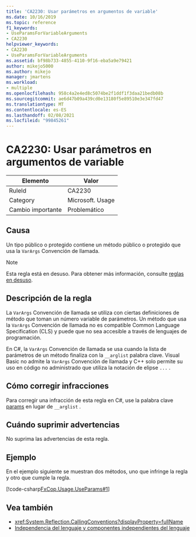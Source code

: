 ```yaml
---
title: 'CA2230: Usar parámetros en argumentos de variable'
ms.date: 10/16/2019
ms.topic: reference
f1_keywords:
- UseParamsForVariableArguments
- CA2230
helpviewer_keywords:
- CA2230
- UseParamsForVariableArguments
ms.assetid: bf98b733-4855-4110-9f16-eba5a9e79421
author: mikejo5000
ms.author: mikejo
manager: jmartens
ms.workload:
- multiple
ms.openlocfilehash: 958c4a2e4ed8c5074be2f1ddf1f3daa21bedb08b
ms.sourcegitcommit: ae6d47b09a439cd0e13180f5e89510e3e347fd47
ms.translationtype: MT
ms.contentlocale: es-ES
ms.lasthandoff: 02/08/2021
ms.locfileid: "99845261"
---
```

# <a name="ca2230-use-params-for-variable-arguments"></a>CA2230: Usar parámetros en argumentos de variable

|Elemento|Valor|
|-|-|
|RuleId|CA2230|
|Category|Microsoft. Usage|
|Cambio importante|Problemático|

## <a name="cause"></a>Causa
Un tipo público o protegido contiene un método público o protegido que usa la `VarArgs` Convención de llamada.

> [!NOTE]
> Esta regla está en desuso. Para obtener más información, consulte [reglas en desuso](fxcop-unported-deprecated-rules.md).

## <a name="rule-description"></a>Descripción de la regla
La `VarArgs` Convención de llamada se utiliza con ciertas definiciones de método que toman un número variable de parámetros. Un método que usa la `VarArgs` Convención de llamada no es compatible Common Language Specification (CLS) y puede que no sea accesible a través de lenguajes de programación.

En C#, la `VarArgs` Convención de llamada se usa cuando la lista de parámetros de un método finaliza con la `__arglist` palabra clave. Visual Basic no admite la `VarArgs` Convención de llamada y C++ solo permite su uso en código no administrado que utiliza la notación de elipse `...` .

## <a name="how-to-fix-violations"></a>Cómo corregir infracciones
Para corregir una infracción de esta regla en C#, use la palabra clave [params](/dotnet/csharp/language-reference/keywords/params) en lugar de `__arglist` .

## <a name="when-to-suppress-warnings"></a>Cuándo suprimir advertencias
No suprima las advertencias de esta regla.

## <a name="example"></a>Ejemplo
En el ejemplo siguiente se muestran dos métodos, uno que infringe la regla y otro que cumple la regla.

[!code-csharp[FxCop.Usage.UseParams#1](../code-quality/codesnippet/CSharp/ca2230-use-params-for-variable-arguments_1.cs)]

## <a name="see-also"></a>Vea también

- <xref:System.Reflection.CallingConventions?displayProperty=fullName>
- [Independencia del lenguaje y componentes independientes del lenguaje](/dotnet/standard/language-independence-and-language-independent-components)
